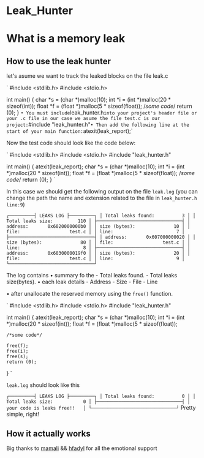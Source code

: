 # Leak_Hunter

# What is a memory leak
## How to use the leak hunter
let's asume we want to track the leaked blocks on the file leak.c

`
#include <stdlib.h>
#include <stdio.h>

int     main()
{
	char	*s = (char *)malloc(10);
	int		*i = (int *)malloc(20 * sizeof(int));
	float	*f = (float *)malloc(5 * sizeof(float));
	/*some code*/
	return (0);
}
`
• You must include `leak_hunter.h` into your project's header file or your .c file in our case we asume the file test.c is our project:
	`#include "leak_hunter.h"`
• Then add the following line at the start of your main function:
	`atexit(leak_report);`

Now the test code should look like the code below:

`
#include <stdlib.h>
#include <stdio.h>
#include "leak_hunter.h"

int     main()
{
	atexit(leak_report);
	char	*s = (char *)malloc(10);
	int		*i = (int *)malloc(20 * sizeof(int));
	float	*f = (float *)malloc(5 * sizeof(float));
	/*some code*/
	return (0);
}
`

In this case we should get the following output on the file `leak.log` (you can change the path the name and extension related to the file in `leak_hunter.h line:9`)

`
┌─────────┤ LEAKS LOG ├─────────┐
│ Total leaks found:          3 │
│ Total leaks size:         110 │
├───────────────────────────────┤
│ address:       0x6020000000b0 │
│ size (bytes):              10 │
│ file:                  test.c │
│ line:                       7 │
├───────────────────────────────┤
│ address:       0x607000000020 │
│ size (bytes):              80 │
│ file:                  test.c │
│ line:                       8 │
├───────────────────────────────┤
│ address:       0x6030000019f0 │
│ size (bytes):              20 │
│ file:                  test.c │
│ line:                       9 │
└───────────────────────────────┘
`

The log contains
• summary fo the
	- Total leaks found.
	- Total leaks size(bytes).
• each leak details
	- Address
	- Size
	- File
	- Line

• after unallocate the reserved memory using the `free()` function.

`
#include <stdlib.h>
#include <stdio.h>
#include "leak_hunter.h"

int     main()
{
	atexit(leak_report);
	char	*s = (char *)malloc(10);
	int		*i = (int *)malloc(20 * sizeof(int));
	float	*f = (float *)malloc(5 * sizeof(float));

	/*some code*/

	free(f);
	free(i);
	free(s);
	return (0);
}
`

`leak.log` should look like this

`
┌─────────┤ LEAKS LOG ├─────────┐
│ Total leaks found:          0 │
│ Total leaks size:           0 │
├───────────────────────────────┤
│   your code is leaks free!!   │
└───────────────────────────────┘
`
Pretty simple, right!

## How it actually works

Big thanks to [mamali](https://profile.intra.42.fr/users/mamali) && [hfadyl](https://profile.intra.42.fr/users/hfadyl) for all the emotional support

